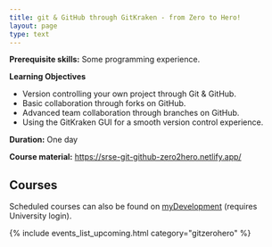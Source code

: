 ```yaml
---
title: git & GitHub through GitKraken - from Zero to Hero!
layout: page
type: text
---
```


**Prerequisite skills:** Some programming experience.

**Learning Objectives**

- Version controlling your own project through Git & GitHub.
- Basic collaboration through forks on GitHub.
- Advanced team collaboration through branches on GitHub.
- Using the GitKraken GUI for a smooth version control experience.

**Duration:** One day

**Course material:** <https://srse-git-github-zero2hero.netlify.app/>

## Courses

Scheduled courses can also be found on
[myDevelopment](https://mydevelopment.csod.com/ui/lms-learning-details/app/event/d4d09f67-097b-4451-8ddb-86cb90636c06)
 (requires University login).

{% include events_list_upcoming.html category="gitzerohero" %}
